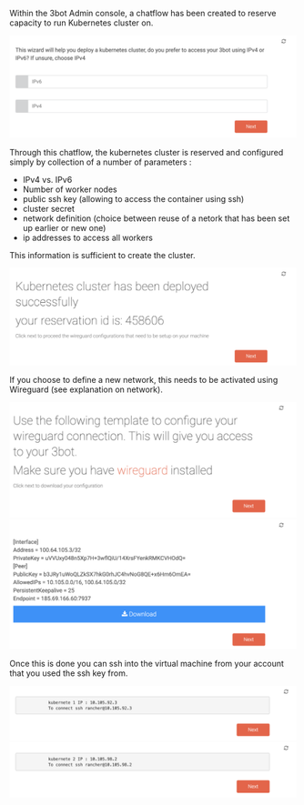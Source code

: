 Within the 3bot Admin console, a chatflow has been created to reserve capacity to run Kubernetes cluster on. 

![kubernetes_chatflow1](images/kubernetes/Kubernetes_chatflow1.png) 

Through this chatflow, the kubernetes cluster is reserved and configured simply by collection of a number of parameters : 
- IPv4 vs. IPv6
- Number of worker nodes
- public ssh key (allowing to access the container using ssh)
- cluster secret
- network definition (choice between reuse of a netork that has been set up earlier or new one)
- ip addresses to access all workers

This information is sufficient to create the cluster.

![kubernetes_chatflow11](images/kubernetes/kubernetes_chatflow11.png)

If you choose to define a new network, this needs to be activated using Wireguard (see explanation on network).

![kubernetes_chatflow12](images/kubernetes/kubernetes_chatflow12.png)
![kubernetes_chatflow13](images/kubernetes/kubernetes_chatflow13.png)

Once this is done you can ssh into the virtual machine from your account that you used the ssh key from. 

![kubernetes_chatflow14](images/kubernetes/kubernetes_chatflow14.png)
![kubernetes_chatflow15](images/kubernetes/kubernetes_chatflow15.png)
